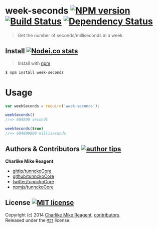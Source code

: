 # week-seconds [![NPM version][npmjs-img]][npmjs-url] [![Build Status][travis-img]][travis-url] [![Dependency Status][depstat-img]][depstat-url]

> Get the number of seconds/milliseconds in a week.


## Install [![Nodei.co stats][npmjs-install]][npmjs-url] 

> Install with [npm](https://npmjs.org)

```bash
$ npm install week-seconds
```

# Usage
```js
var weekSeconds = require('week-seconds');

weekSeconds()
//=> 604800 seconds

weekSeconds(true)
//=> 604800000 milliseconds
```


## Authors & Contributors [![author tips][author-gittip-img]][author-gittip]
**Charlike Mike Reagent**
+ [gittip/tunnckoCore][author-gittip]
+ [github/tunnckoCore][author-github]
+ [twitter/tunnckoCore][author-twitter]
+ [npmjs/tunnckoCore][author-npmjs]


## License [![MIT license][license-img]][license-url]
Copyright (c) 2014 [Charlike Mike Reagent][author-website], [contributors](https://github.com/tunnckoCore/week-seconds/graphs/contributors).  
Released under the [`MIT`][license-url] license.

[npmjs-url]: http://npm.im/week-seconds
[npmjs-img]: http://img.shields.io/npm/v/week-seconds.svg
[npmjs-install]: https://nodei.co/npm/week-seconds.png?mini=true

[license-url]: https://github.com/tunnckoCore/week-seconds/blob/master/license.md
[license-img]: http://img.shields.io/badge/license-MIT-blue.svg

[travis-url]: https://travis-ci.org/tunnckoCore/week-seconds
[travis-img]: https://travis-ci.org/tunnckoCore/week-seconds.png?branch=master

[depstat-url]: https://david-dm.org/tunnckoCore/week-seconds
[depstat-img]: https://david-dm.org/tunnckoCore/week-seconds.png

[author-gittip-img]: http://img.shields.io/gittip/tunnckoCore.svg
[author-gittip]: https://www.gittip.com/tunnckoCore
[author-github]: https://github.com/tunnckoCore
[author-twitter]: https://twitter.com/tunnckoCore

[author-website]: http://www.whistle-bg.tk
[author-npmjs]: https://npmjs.org/~tunnckocore
